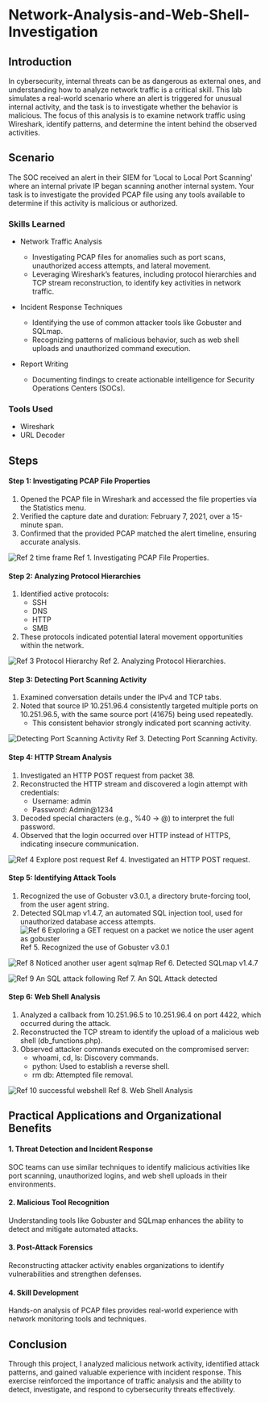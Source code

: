 # Network-Analysis-and-Web-Shell-Investigation

## Introduction

In cybersecurity, internal threats can be as dangerous as external ones, and understanding how to analyze network traffic is a critical skill. This lab simulates a real-world scenario where an alert is triggered for unusual internal activity, and the task is to investigate whether the behavior is malicious. The focus of this analysis is to examine network traffic using Wireshark, identify patterns, and determine the intent behind the observed activities.

## Scenario

The SOC received an alert in their SIEM for 'Local to Local Port Scanning' where an internal private IP began scanning another internal system. Your task is to investigate the provided PCAP file using any tools available to determine if this activity is malicious or authorized.

### Skills Learned

- Network Traffic Analysis
    - Investigating PCAP files for anomalies such as port scans, unauthorized access attempts, and lateral movement.
    - Leveraging Wireshark’s features, including protocol hierarchies and TCP stream reconstruction, to identify key activities in network traffic.

- Incident Response Techniques
    - Identifying the use of common attacker tools like Gobuster and SQLmap.
    - Recognizing patterns of malicious behavior, such as web shell uploads and unauthorized command execution.

- Report Writing
    - Documenting findings to create actionable intelligence for Security Operations Centers (SOCs).

### Tools Used

- Wireshark
- URL Decoder

## Steps

#### Step 1: Investigating PCAP File Properties

1. Opened the PCAP file in Wireshark and accessed the file properties via the Statistics menu.
2. Verified the capture date and duration: February 7, 2021, over a 15-minute span.
3. Confirmed that the provided PCAP matched the alert timeline, ensuring accurate analysis.

![Ref 2  time frame](https://github.com/user-attachments/assets/485203e2-4419-4fbf-b6c0-6cc5764c3a17)
Ref 1. Investigating PCAP File Properties.


#### Step 2: Analyzing Protocol Hierarchies
1. Identified active protocols:
    - SSH
    - DNS
    - HTTP
    - SMB
2. These protocols indicated potential lateral movement opportunities within the network.

![Ref 3  Protocol Hierarchy](https://github.com/user-attachments/assets/9737a1a9-8d09-4dcf-9926-03f60924043c)
Ref 2. Analyzing Protocol Hierarchies.


#### Step 3: Detecting Port Scanning Activity
1. Examined conversation details under the IPv4 and TCP tabs.
2. Noted that source IP 10.251.96.4 consistently targeted multiple ports on 10.251.96.5, with the same source port (41675) being used repeatedly.
    - This consistent behavior strongly indicated port scanning activity.

![Detecting Port Scanning Activity](https://github.com/user-attachments/assets/88084fba-6521-437b-8f31-3e0563a2795d)
Ref 3. Detecting Port Scanning Activity.


#### Step 4: HTTP Stream Analysis
1. Investigated an HTTP POST request from packet 38.
2. Reconstructed the HTTP stream and discovered a login attempt with credentials:
    - Username: admin
    - Password: Admin@1234
3. Decoded special characters (e.g., %40 → @) to interpret the full password.
4. Observed that the login occurred over HTTP instead of HTTPS, indicating insecure communication.

![Ref 4  Explore post request](https://github.com/user-attachments/assets/04fdd3a4-8485-4557-8e49-6ee4c9d6c294)
Ref 4. Investigated an HTTP POST request.


#### Step 5: Identifying Attack Tools
1. Recognized the use of Gobuster v3.0.1, a directory brute-forcing tool, from the user agent string.
2. Detected SQLmap v1.4.7, an automated SQL injection tool, used for unauthorized database access attempts.
![Ref 6  Exploring a GET request on a packet we notice the user agent as gobuster](https://github.com/user-attachments/assets/ce8aff31-5470-4e2e-8ebc-b3de869f1b03)
Ref 5. Recognized the use of Gobuster v3.0.1

![Ref 8  Noticed another user agent sqlmap](https://github.com/user-attachments/assets/4ded5263-eedb-4171-963f-d4777fd83110)
Ref 6. Detected SQLmap v1.4.7

![Ref 9  An SQL attack following](https://github.com/user-attachments/assets/83ad6804-cbce-4537-8911-24cadead71aa)
Ref 7. An SQL Attack detected

#### Step 6: Web Shell Analysis
1. Analyzed a callback from 10.251.96.5 to 10.251.96.4 on port 4422, which occurred during the attack.
2. Reconstructed the TCP stream to identify the upload of a malicious web shell (db_functions.php).
3. Observed attacker commands executed on the compromised server:
    - whoami, cd, ls: Discovery commands.
    - python: Used to establish a reverse shell.
    - rm db: Attempted file removal.

![Ref 10  successful webshell](https://github.com/user-attachments/assets/c931497d-2e18-46df-8af1-fd02e14ceed2)
Ref 8. Web Shell Analysis

## Practical Applications and Organizational Benefits

#### 1. Threat Detection and Incident Response
SOC teams can use similar techniques to identify malicious activities like port scanning, unauthorized logins, and web shell uploads in their environments.

#### 2. Malicious Tool Recognition
Understanding tools like Gobuster and SQLmap enhances the ability to detect and mitigate automated attacks.

#### 3. Post-Attack Forensics
Reconstructing attacker activity enables organizations to identify vulnerabilities and strengthen defenses.

#### 4. Skill Development
Hands-on analysis of PCAP files provides real-world experience with network monitoring tools and techniques.


## Conclusion 
Through this project, I analyzed malicious network activity, identified attack patterns, and gained valuable experience with incident response. This exercise reinforced the importance of traffic analysis and the ability to detect, investigate, and respond to cybersecurity threats effectively.
